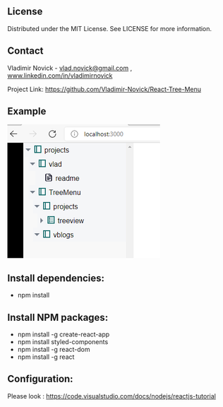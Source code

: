 
## License

Distributed under the MIT License. See LICENSE for more information.

## Contact

Vladimir Novick -  vlad.novick@gmail.com , www.linkedin.com/in/vladimirnovick

Project Link: https://github.com/Vladimir-Novick/React-Tree-Menu

## Example

![]( https://github.com/Vladimir-Novick/React-Tree-Menu/blob/main/readme_img/example_tree.png?raw=true)

  
## Install dependencies:

-  npm install 

## Install NPM packages:

-  npm install -g create-react-app
-  npm install styled-components
-  npm install -g react-dom
-  npm install -g react

## Configuration:

Please look : https://code.visualstudio.com/docs/nodejs/reactjs-tutorial
